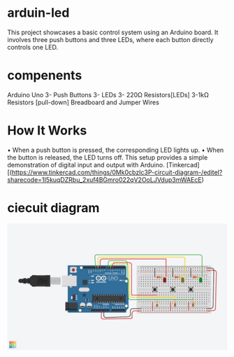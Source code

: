 # arduin-led
This project showcases a basic control system using an Arduino board.
It involves three push buttons and three LEDs, where each button directly controls one LED.

# compenents
Arduino Uno
3- Push Buttons
3- LEDs
3- 220Ω Resistors[LEDs]
3-1kΩ Resistors [pull-down]
Breadboard and Jumper Wires

# How It Works
 • When a push button is pressed, the corresponding LED lights up.
 • When the button is released, the LED turns off.
This setup provides a simple demonstration of digital input and output with Arduino.
[Tinkercad][(https://www.tinkercad.com/things/0Mk0cbzIc3P-circuit-diagram-/editel?sharecode=1I5kuqDZRbu_2xuf4BGmro022qV2OoLJVdup3mWAEcE)
# ciecuit diagram
![circuit](circuit.jpg)
